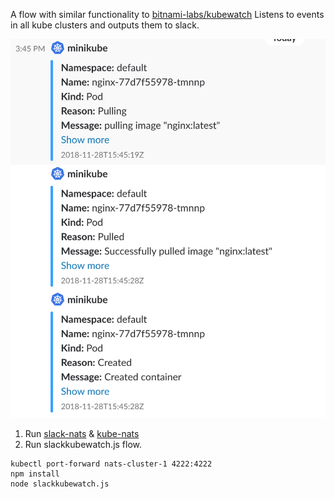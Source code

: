 A flow with similar functionality to [bitnami-labs/kubewatch](https://github.com/bitnami-labs/kubewatch)
Listens to events in all kube clusters and outputs them to slack.

![Example output](output.png)

1. Run [slack-nats](https://github.com/natsflow/slack-nats) & [kube-nats](https://github.com/natsflow/kube-nats)
1. Run slackkubewatch.js flow.

```
kubectl port-forward nats-cluster-1 4222:4222
npm install
node slackkubewatch.js
```